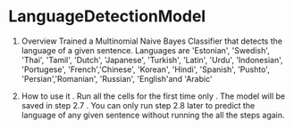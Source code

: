 # LanguageDetectionModel

1. Overview
  Trained a Multinomial Naive Bayes Classifier that detects the language of a given sentence. Languages are 'Estonian', 'Swedish', 'Thai', 'Tamil', 'Dutch',      'Japanese', 'Turkish', 'Latin', 'Urdu', 'Indonesian', 'Portugese', 'French','Chinese', 'Korean', 'Hindi', 'Spanish', 'Pushto', 'Persian','Romanian', 'Russian', 'English'and 'Arabic'

2. How to use it
  . Run all the cells for the first time only 
  . The model will be saved in step 2.7
  . You can only run step 2.8 later to predict the language of any given sentence without running the all the steps again. 
